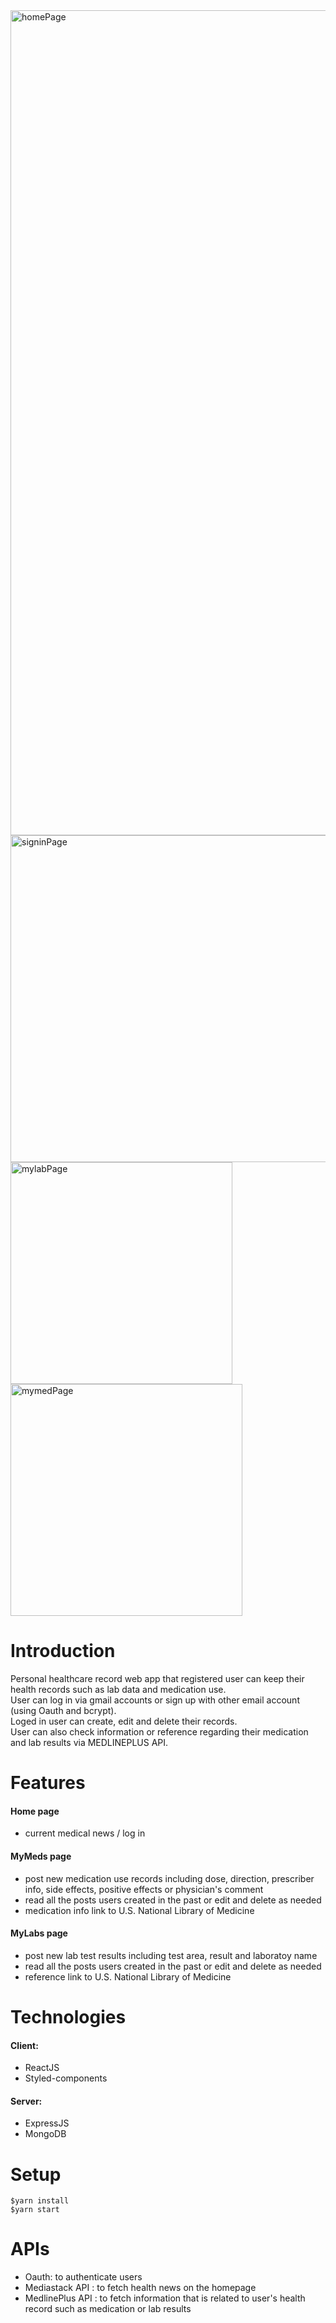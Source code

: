 <img width="1320" alt="homePage" src="https://user-images.githubusercontent.com/25041649/204112163-7a33a46b-ca39-4f50-8627-3f8ec5768b3a.png">
<img width="523" alt="signinPage" src="https://user-images.githubusercontent.com/25041649/204112463-39dccfe9-d4df-4b46-b7ad-b4999845b440.png">
<img width="355" alt="mylabPage" src="https://user-images.githubusercontent.com/25041649/204112470-8a09a9af-0ef9-4193-a77f-7a12e791496d.png">
<img width="371" alt="mymedPage" src="https://user-images.githubusercontent.com/25041649/204112474-9bfeae08-dbb2-43bd-a231-cac3263c5927.png">

# Introduction

Personal healthcare record web app that registered user can keep their health records such as lab data and medication use.\
User can log in via gmail accounts or sign up with other email account (using Oauth and bcrypt).\
Loged in user can create, edit and delete their records.\
User can also check information or reference regarding their medication and lab results via MEDLINEPLUS API.

# Features

#### Home page
- current medical news / log in 

#### MyMeds page 
- post new medication use records including dose, direction, prescriber info, side effects, positive effects or physician's comment
- read all the posts users created in the past or edit and delete as needed
- medication info link to U.S. National Library of Medicine
#### MyLabs page 
- post new lab test results including test area, result and laboratoy name
- read all the posts users created in the past or edit and delete as needed
- reference link to U.S. National Library of Medicine

# Technologies

 #### Client:

 - ReactJS
 - Styled-components
 
 #### Server:

- ExpressJS
- MongoDB

# Setup

```
$yarn install
$yarn start
```

# APIs
- Oauth: to authenticate users
- Mediastack API : to fetch health news on the homepage
- MedlinePlus API : to fetch information that is related to user's health record such as medication or lab results



